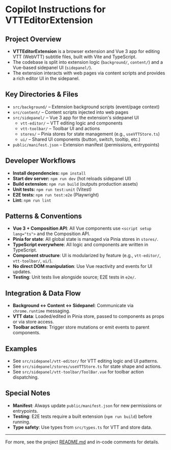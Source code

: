 # Copilot Instructions for VTTEditorExtension

## Project Overview

- **VTTEditorExtension** is a browser extension and Vue 3 app for editing VTT (WebVTT) subtitle files, built with Vite and TypeScript.
- The codebase is split into extension logic (`background/`, `content/`) and a Vue-based sidepanel UI (`sidepanel/`).
- The extension interacts with web pages via content scripts and provides a rich editor UI in the sidepanel.

## Key Directories & Files

- `src/background/` – Extension background scripts (event/page context)
- `src/content/` – Content scripts injected into web pages
- `src/sidepanel/` – Vue 3 app for the extension's sidepanel UI
  - `vtt-editor/` – VTT editing logic and components
  - `vtt-toolbar/` – Toolbar UI and actions
  - `stores/` – Pinia stores for state management (e.g., `useVTTStore.ts`)
  - `ui/` – Shared UI components (button, switch, tooltip, etc.)
- `public/manifest.json` – Extension manifest (permissions, entrypoints)

## Developer Workflows

- **Install dependencies:** `npm install`
- **Start dev server:** `npm run dev` (hot reloads sidepanel UI)
- **Build extension:** `npm run build` (outputs production assets)
- **Unit tests:** `npm run test:unit` (Vitest)
- **E2E tests:** `npm run test:e2e` (Playwright)
- **Lint:** `npm run lint`

## Patterns & Conventions

- **Vue 3 + Composition API**: All Vue components use `<script setup lang="ts">` and the Composition API.
- **Pinia for state**: All global state is managed via Pinia stores in `stores/`.
- **TypeScript everywhere**: All logic and components are written in TypeScript.
- **Component structure**: UI is modularized by feature (e.g., `vtt-editor/`, `vtt-toolbar/`, `ui/`).
- **No direct DOM manipulation**: Use Vue reactivity and events for UI updates.
- **Testing**: Unit tests live alongside source; E2E tests in `e2e/`.

## Integration & Data Flow

- **Background <-> Content <-> Sidepanel**: Communicate via `chrome.runtime` messaging.
- **VTT data**: Loaded/edited in Pinia store, passed to components as props or via store access.
- **Toolbar actions**: Trigger store mutations or emit events to parent components.

## Examples

- See `src/sidepanel/vtt-editor/` for VTT editing logic and UI patterns.
- See `src/sidepanel/stores/useVTTStore.ts` for state shape and actions.
- See `src/sidepanel/vtt-toolbar/ToolBar.vue` for toolbar action dispatching.

## Special Notes

- **Manifest**: Always update `public/manifest.json` for new permissions or entrypoints.
- **Testing**: E2E tests require a built extension (`npm run build`) before running.
- **Type safety**: Use types from `src/types.ts` for VTT and store data.

---

For more, see the project [README.md](../README.md) and in-code comments for details.
